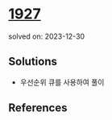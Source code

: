 # [1927](https://www.acmicpc.net/problem/1927)
solved on: 2023-12-30

## Solutions

- 우선순위 큐를 사용하여 풀이

## References
